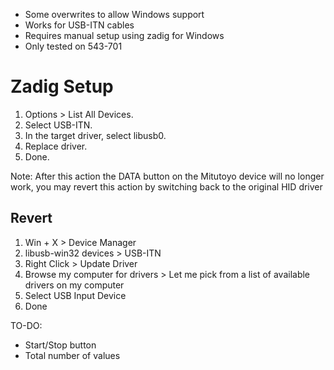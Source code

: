 - Some overwrites to allow Windows support
- Works for USB-ITN cables
- Requires manual setup using zadig for Windows
- Only tested on 543-701

# Zadig Setup

1. Options > List All Devices.
2. Select USB-ITN.
3. In the target driver, select libusb0.
4. Replace driver.
5. Done.

Note: After this action the DATA button on the Mitutoyo device will no longer work, you may revert this action by switching back to the original HID driver

## Revert
1. Win + X > Device Manager
2. libusb-win32 devices > USB-ITN
3. Right Click > Update Driver
4. Browse my computer for drivers > Let me pick from a list of available drivers on my computer
5. Select USB Input Device
6. Done

TO-DO:
- Start/Stop button
- Total number of values